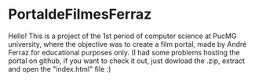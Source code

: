 # PortaldeFilmesFerraz

Hello!
This is a project of the 1st period of computer science at PucMG university, where the objective was to create a film portal, made by André Ferraz for educational purposes only.
(I had some problems hosting the portal on github, if you want to check it out, just dowload the .zip, extract and open the "index.html" file :)
